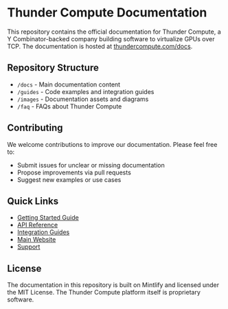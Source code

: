 # Thunder Compute Documentation

This repository contains the official documentation for Thunder Compute, a Y Combinator-backed company building software to virtualize GPUs over TCP. The documentation is hosted at [thundercompute.com/docs](https://thundercompute.com/docs).

## Repository Structure

- `/docs` - Main documentation content
- `/guides` - Code examples and integration guides
- `/images` - Documentation assets and diagrams
- `/faq` - FAQs about Thunder Compute

## Contributing

We welcome contributions to improve our documentation. Please feel free to:
- Submit issues for unclear or missing documentation
- Propose improvements via pull requests
- Suggest new examples or use cases

## Quick Links

- [Getting Started Guide](./docs/quickstart.md)
- [API Reference](./docs/api/reference.md)
- [Integration Guides](./docs/guides/)
- [Main Website](https://thundercompute.com)
- [Support](https://thundercompute.com/support)

## License

The documentation in this repository is built on Mintlify and licensed under the MIT License. The Thunder Compute platform itself is proprietary software.
